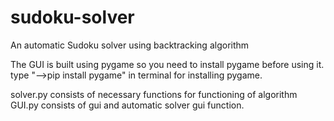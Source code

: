 # sudoku-solver
An automatic Sudoku solver using backtracking algorithm

The GUI is built using pygame so you need to install pygame before using it.
type "-->pip install pygame" in terminal for installing pygame.

solver.py consists of necessary functions for functioning of algorithm
GUI.py consists of gui and automatic solver gui function.
